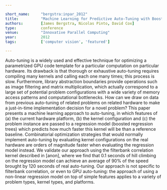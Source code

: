 ```yaml
---

short_name:     "bergstra:inpar_2012"
title:          "Machine Learning for Predictive Auto-Tuning with Boosted Regression Trees"
authors:        [James Bergstra, Nicolas Pinto, David Cox]
type:           conference
venue:          "Innovative Parallel Computing"
year:           2012
tags:           ['computer vision', 'featured']

---
```


Auto-tuning is a widely used and effective technique for optimizing a parametrized GPU code template for a particular computation on particular hardware.  Its drawback is that thorough or exhaustive auto-tuning requires compiling many kernels and calling each one many times; this process is slow.  Furthermore, library abstraction boundaries provide operations such as image filtering and matrix multiplication, which actually correspond to a large set of potential problem configurations with a wide variety of memory access patterns and computational bottlenecks.  How can we draw on data from previous auto-tuning of related problems on related hardware to make a just-in-time implementation decision for a novel problem?  This paper presents a machine learning approach to auto-tuning, in which features of (a) the current hardware platform, (b) the kernel configuration and (c) the problem instance are passed to a regression model (boosted regression trees) which predicts how much faster this kernel will be than a reference baseline.  Combinatorial optimization strategies that would normally implement auto-tuning by evaluating kernel configurations on the real hardware are orders of magnitude faster when evaluating the regression model instead.  We validate our approach using the filterbank correlation kernel described in [anon], where we find that 0.1 seconds of hill climbing on the regression model can achieve an average of 90\% of the speed brought by 120 seconds of real auto-tuning.  Our approach is not specific to filterbank correlation, or even to GPU auto-tuning: the approach of using a non-linear regression model on top of simple features applies to a variety of problem types, kernel types, and platforms.
